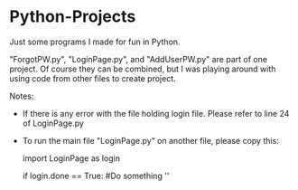 # Python-Projects
Just some programs I made for fun in Python.


"ForgotPW.py", "LoginPage.py", and "AddUserPW.py" are part of one project. Of course they can be combined, but I was playing around with using code from other files to create project.

Notes:

* If there is any error with the file holding login file. Please refer to line 24 of LoginPage.py

* To run the main file "LoginPage.py" on another file, please copy this:

    import LoginPage as login

    if login.done == True:
        #Do something
        ''

